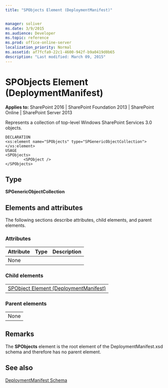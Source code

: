 ```yaml
---
title: "SPObjects Element (DeploymentManifest)"


manager: soliver
ms.date: 3/9/2015
ms.audience: Developer
ms.topic: reference
ms.prod: office-online-server
localization_priority: Normal
ms.assetid: af7fcfa9-22c1-4600-942f-b9a0419d0b65
description: "Last modified: March 09, 2015"
---
```


# SPObjects Element (DeploymentManifest)

 
  
 **Applies to:** SharePoint 2016 | SharePoint Foundation 2013 | SharePoint Online | SharePoint Server 2013 
  
Represents a collection of top-level Windows SharePoint Services 3.0 objects.
  
```
DECLARATION
<xs:element name="SPObjects" type="SPGenericObjectCollection">
</xs:element>
USAGE
<SPObjects>
        <SPObject />
</SPObjects>

```

## Type

 **SPGenericObjectCollection**
  
## Elements and attributes

The following sections describe attributes, child elements, and parent elements.

### Attributes

|**Attribute**|**Type**|**Description**|
|:-----|:-----|:-----|
|None  <br/> |||
   
### Child elements

||
|:-----|
|[SPObject Element (DeploymentManifest)](spobject-element-deploymentmanifest.md)
   
### Parent elements

||
|:-----|
|None |
   
## Remarks

The **SPObjects** element is the root element of the DeploymentManifest.xsd schema and therefore has no parent element. 
  
## See also



[DeploymentManifest Schema](deploymentmanifest-schema.md)

